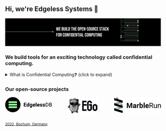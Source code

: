 ## Hi, we're Edgeless Systems 👋

![Edgeless Systems](/images/ES_banner.png)

### We build tools for an exciting technology called confidential computing.

<details> 
    <summary>What is Confidential Computing❓ (click to expand)</summary>
    <br>
    <ul>
    <li>Confidential Computing is a security paradigm that enables 🔐 encrypted and 🔎 verifiable processing of sensitive data at any scale.</li>
    <li>With it, cloud workloads become end-to-end secure and end-to-end verifiable.</li>
    <li>We have built easy-to-use, open-source tools that make confidential computing accessible and scalabe for everyone, check them out below.</li>
    <li>Visit our friends at the <a href="https://confidentialcomputing.io">Confidential Computing Consortium</a> to find out more about all things confidential computing.
    </ul>
</details>

### Our open-source projects

<a href="https://github.com/edgelesssys/edgelessdb"><img align="left" src="../images/EDB.svg" alt="EDB banner" width="30%" style="max-width: 100%"></a> 
<a href="https://github.com/edgelesssys/marblerun"><img align="right" src="../images/MarbleRun.svg" alt="MarbleRun banner" width="30%" style="max-width: 100%"></a>
<p align="center"><a href="https://github.com/edgelesssys/ego"><img src="../images/EGo.svg" alt="EGo banner" width="20%" style="max-width: 100%"></a></p> 

<sub>[2022, Bochum, Germany](https://goo.gl/maps/VF9qjVtjzE8KT9jz6)</sub>
